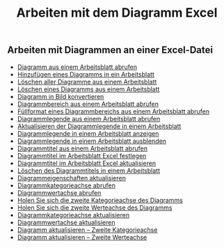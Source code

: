 ﻿---
title: Arbeiten mit dem Diagramm Excel
second_title: Documen
linktitle: Diagramm
type: docs
url: /de/charts/
aliases: [/working-with-charts/]
keywords: REST API, spreadsheets, excel, chart
description: "Cells.Cloud API für Excel betreiben: Diagramme betreiben"
weight: 100
kwords: Excel, Office Cloud, REST API, Tabellenkalkulation, PDF, CSV, Json, Markdown, Diagramme
---
## Arbeiten mit Diagrammen an einer Excel-Datei

- [Diagramm aus einem Arbeitsblatt abrufen](/cells/de/get-chart-from-a-worksheet/)
- [Hinzufügen eines Diagramms in ein Arbeitsblatt](/cells/de/add-a-chart-in-a-worksheet/)
- [Löschen aller Diagramme aus einem Arbeitsblatt](/cells/de/delete-all-charts-from-a-worksheet/)
- [Löschen eines Diagramms aus einem Arbeitsblatt](/cells/de/delete-a-chart-from-a-worksheet/)
- [Diagramm in Bild konvertieren](/cells/de/convert-chart-to-image/)
- [Diagrammbereich aus einem Arbeitsblatt abrufen](/cells/de/get-chart-area-from-a-worksheet/)
- [Füllformat eines Diagrammbereichs aus einem Arbeitsblatt abrufen](/cells/de/get-fill-format-of-a-chart-area-from-a-worksheet/)
- [Diagrammlegende aus einem Arbeitsblatt abrufen](/cells/de/get-chart-legend-from-a-worksheet/)
- [Aktualisieren der Diagrammlegende in einem Arbeitsblatt](/cells/de/update-chart-legend-in-a-worksheet/)
- [Diagrammlegende in einem Arbeitsblatt anzeigen](/cells/de/show-chart-legend-in-a-worksheet/)
- [Diagrammlegende in einem Arbeitsblatt ausblenden](/cells/de/hide-chart-legend-in-a-worksheet/)
- [Diagrammtitel aus einem Arbeitsblatt abrufen](/cells/de/get-chart-title-from-a-worksheet/)
- [Diagrammtitel im Arbeitsblatt Excel festlegen](/cells/de/set-chart-title-in-excel-worksheet/)
- [Diagrammtitel im Arbeitsblatt Excel aktualisieren](/cells/de/update-chart-title-in-excel-worksheet/)
- [Löschen des Diagrammtitels in einem Arbeitsblatt](/cells/de/delete-chart-title-in-a-worksheet/)
- [Diagrammeigenschaften aktualisieren](/cells/de/charts/propreties/update/)
- [Diagrammkategorieachse abrufen](/cells/de/charts/category-axis/get/)
- [Diagrammwertachse abrufen](/cells/de/charts/value-axis/get/)
- [Holen Sie sich die zweite Kategorieachse des Diagramms](/cells/de/charts/second-category-axis/get/)
- [Holen Sie sich die zweite Werteachse des Diagramms](/cells/de/charts/second-value-axis/get/)
- [Diagrammkategorieachse aktualisieren](/cells/de/charts/category-axis/update/)
- [Diagrammwertachse aktualisieren](/cells/de/charts/value-axis/update/)
- [Diagramm aktualisieren – Zweite Kategorieachse](/cells/de/charts/second-category-axis/update/)
- [Diagramm aktualisieren – Zweite Werteachse](/cells/de/charts/second-value-axis/update/)
